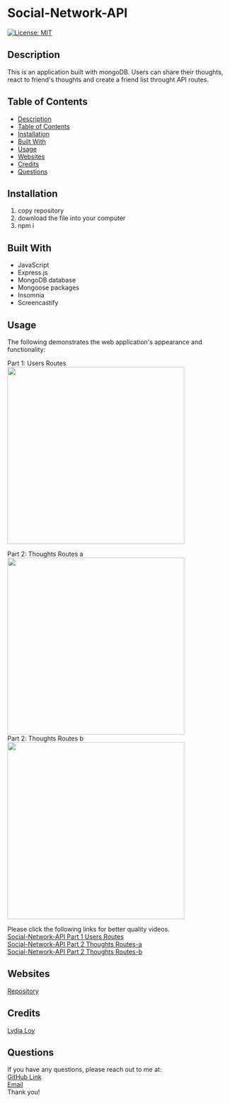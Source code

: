 # Social-Network-API
 
[![License: MIT](https://img.shields.io/badge/License-MIT-yellow.svg)](https://opensource.org/licenses/MIT)
 
 

## Description
This is an application built with mongoDB. Users can share their thoughts, react to friend's thoughts and create a friend list throught API routes.



## Table of Contents
  * [Description](#description)
  * [Table of Contents](#table-of-contents)
  * [Installation](#installation)
  * [Built With](#built-with)
  * [Usage](#usage)
  * [Websites](#websites)
  * [Credits](#credits)
  * [Questions](#questions)


## Installation 
  1. copy repository
  2. download the file into your computer
  3. npm i

## Built With
* JavaScript
* Express.js
* MongoDB database
* Mongoose packages
* Insomnia
* Screencastify


## Usage 
The following demonstrates the web application's appearance and functionality:

Part 1: Users Routes</br>
<img src="./imgage/Social-Network-API           Part 1--Users Routes.gif" width="400" height="" /></br>


Part 2: Thoughts Routes a</br>
<img src="./imgage/Social-Network-API           Part 2--Thoughts Routes-a.gif" width="400" height="" /></br>
Part 2: Thoughts Routes b</br>
<img src="./imgage/Social-Network-API           Part 2--Thoughts Routes-b.gif" width="400" height="" /></br>

Please click the following links for better quality videos.</br>
[Social-Network-API Part 1 Users Routes](https://watch.screencastify.com/v/SBWb66DdPrPz4i7BPiGp)</br>
[Social-Network-API Part 2 Thoughts Routes-a](https://watch.screencastify.com/v/x6jsqN4MsDPc1cm8pQ0H)</br>
[Social-Network-API Part 2 Thoughts Routes-b](https://watch.screencastify.com/v/kKMIlMuEGuM7lDkH3Q5H)</br>



## Websites
[Repository](https://github.com/flowingcityloy/Social-Network-API)<br />



## Credits
  [Lydia Loy](https://github.com/flowingcityloy)<br/>



## Questions
  
 If you have any questions, please reach out to me at:<br>
  <a href="https://github.com/flowingcityloy">GitHub Link</a><br>
  <a href="mailto:lydia_art@yahoo.com">Email</a><br>
  Thank you!